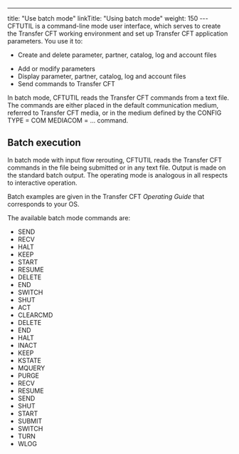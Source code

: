 ---
title: "Use  batch mode"
linkTitle: "Using batch mode"
weight: 150
---CFTUTIL is a command-line mode user interface, which serves to create
the Transfer CFT working environment and set up Transfer CFT application
parameters. You use it to:

- Create and delete parameter, partner, catalog, log and account files

<!-- -->

- Add or modify parameters
- Display parameter,
    partner, catalog, log and account files
- Send commands
    to Transfer CFT

In batch mode, CFTUTIL reads the Transfer CFT
commands from a text file. The commands are either placed in the default
communication medium, referred to Transfer CFT media, or in the
medium defined by the CONFIG TYPE = COM MEDIACOM = ... command.

<span id="Batch_execution"></span>

## Batch execution

In batch mode with input flow rerouting, CFTUTIL reads the Transfer
CFT commands in the file being submitted or in any text file. Output is
made on the standard batch output. The operating mode is analogous in
all respects to interactive operation.

Batch examples are given in the
Transfer CFT *Operating Guide* that corresponds to your OS.

The available batch mode commands are:

- SEND
- RECV
- HALT
- KEEP
- START
- RESUME
- DELETE
- END
- SWITCH
- SHUT
- ACT
- CLEARCMD
- DELETE
- END
- HALT
- INACT
- KEEP
- KSTATE
- MQUERY
- PURGE
- RECV
- RESUME
- SEND  
- SHUT  
- START   
- SUBMIT  
- SWITCH
- TURN
- WLOG
